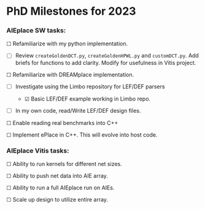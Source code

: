 # PhD Milestones for 2023

### AIEplace SW tasks:

&#x2610; Refamiliarize with my python implementation.
    
-  &#x2610; Review `createGoldenDCT.py`, `createGoldenHPWL.py` and `customDCT.py`. Add briefs for functions to add clarity. Modify for usefulness in Vitis project.


&#x2610; Refamiliarize with DREAMplace implementation.

- &#x2610; Investigate using the Limbo repository for LEF/DEF parsers

    - &#x2611; Basic LEF/DEF example working in Limbo repo.

- &#x2610; In my own code, read/Write LEF/DEF design files.

&#x2610; Enable reading real benchmarks into C++

&#x2610; Implement ePlace in C++. This will evolve into host code.

### AIEplace Vitis tasks:

&#x2610; Ability to run kernels for different net sizes.

&#x2610; Ability to push net data into AIE array.

&#x2610; Ability to run a full AIEplace run on AIEs.

&#x2610; Scale up design to utilize entire array.